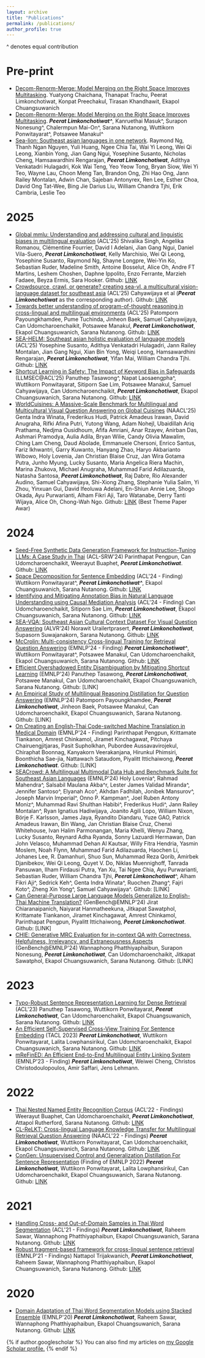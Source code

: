 ```yaml
---
layout: archive
title: "Publications"
permalink: /publications/
author_profile: true
---
```

^ denotes equal contribution

# Pre-print
- <a href="https://arxiv.org/pdf/2505.23117">Decom-Renorm-Merge: Model Merging on the Right Space Improves Multitasking</a>. Yuatyong Chaichana, Thanapat Trachu, Peerat Limkonchotiwat, Konpat Preechakul, Tirasan Khandhawit, Ekapol Chuangsuwanich
- <a href="https://arxiv.org/pdf/2504.05898">Decom-Renorm-Merge: Model Merging on the Right Space Improves Multitasking</a>. ***Peerat Limkonchotiwat^***, Kanruethai Masuk^, Surapon Nonesung^, Chalermpun Mai-On^, Sarana Nutanong, Wuttikorn Ponwitayarat^, Potsawee Manakul^
- <a href="https://arxiv.org/pdf/2504.05747">Sea-lion: Southeast asian languages in one network</a>. Raymond Ng, Thanh Ngan Nguyen, Yuli Huang, Ngee Chia Tai, Wai Yi Leong, Wei Qi Leong, Xianbin Yong, Jian Gang Ngui, Yosephine Susanto, Nicholas Cheng, Hamsawardhini Rengarajan, ***Peerat Limkonchotiwat***, Adithya Venkatadri Hulagadri, Kok Wai Teng, Yeo Yeow Tong, Bryan Siow, Wei Yi Teo, Wayne Lau, Choon Meng Tan, Brandon Ong, Zhi Hao Ong, Jann Railey Montalan, Adwin Chan, Sajeban Antonyrex, Ren Lee, Esther Choa, David Ong Tat-Wee, Bing Jie Darius Liu, William Chandra Tjhi, Erik Cambria, Leslie Teo


# 2025
- <a href="https://arxiv.org/pdf/2412.03304">Global mmlu: Understanding and addressing cultural and linguistic biases in multilingual evaluation</a> (ACL'25) Shivalika Singh, Angelika Romanou, Clémentine Fourrier, David I Adelani, Jian Gang Ngui, Daniel Vila-Suero, ***Peerat Limkonchotiwat***, Kelly Marchisio, Wei Qi Leong, Yosephine Susanto, Raymond Ng, Shayne Longpre, Wei-Yin Ko, Sebastian Ruder, Madeline Smith, Antoine Bosselut, Alice Oh, Andre FT Martins, Leshem Choshen, Daphne Ippolito, Enzo Ferrante, Marzieh Fadaee, Beyza Ermis, Sara Hooker. Github: [LINK](https://huggingface.co/datasets/CohereLabs/Global-MMLU)
- <a href="https://arxiv.org/pdf/2412.03304">Crowdsource, crawl, or generate? creating sea-vl, a multicultural vision-language dataset for southeast asia</a> (ACL'25) Cahyawijaya et al (***Peerat Limkonchotiwat*** as the corresponding author). Github: [LINK](https://github.com/SEACrowd/sea-vl-image-collection)
- <a href="https://arxiv.org/pdf/2502.17956">Towards better understanding of program-of-thought reasoning in cross-lingual and multilingual environments</a> (ACL'25) Patomporn Payoungkhamdee, Pume Tuchinda, Jinheon Baek, Samuel Cahyawijaya, Can Udomcharoenchaikit, Potsawee Manakul, ***Peerat Limkonchotiwat***, Ekapol Chuangsuwanich, Sarana Nutanong. Github: [LINK]()
- <a href="https://arxiv.org/pdf/2502.14301">SEA-HELM: Southeast asian holistic evaluation of language models</a> (ACL'25) Yosephine Susanto, Adithya Venkatadri Hulagadri, Jann Railey Montalan, Jian Gang Ngui, Xian Bin Yong, Weiqi Leong, Hamsawardhini Rengarajan, ***Peerat Limkonchotiwat***, Yifan Mai, William Chandra Tjhi. Github: [LINK](https://github.com/aisingapore/SEA-HELM)
- <a href="">Shortcut Learning in Safety: The Impact of Keyword Bias in Safeguards</a> (LLMSEC@ACL'25) Panuthep Tasawong^, Napat Laosaengpha^, Wuttikorn Ponwitayarat, Sitiporn Sae Lim, Potsawee Manakul, Samuel Cahyawijaya, Can Udomcharoenchaikit, ***Peerat Limkonchotiwat***, Ekapol Chuangsuwanich, Sarana Nutanong. Github: [LINK](https://github.com/napatnicky/Shortcut_Learning_Safety)
- <a href="https://arxiv.org/pdf/2410.12705">WorldCuisines: A Massive-Scale Benchmark for Multilingual and Multicultural Visual Question Answering on Global Cuisines</a> (NAACL'25) Genta Indra Winata, Frederikus Hudi, Patrick Amadeus Irawan, David Anugraha, Rifki Afina Putri, Yutong Wang, Adam Nohejl, Ubaidillah Ariq Prathama, Nedjma Ousidhoum, Afifa Amriani, Anar Rzayev, Anirban Das, Ashmari Pramodya, Aulia Adila, Bryan Wilie, Candy Olivia Mawalim, Ching Lam Cheng, Daud Abolade, Emmanuele Chersoni, Enrico Santus, Fariz Ikhwantri, Garry Kuwanto, Hanyang Zhao, Haryo Akbarianto Wibowo, Holy Lovenia, Jan Christian Blaise Cruz, Jan Wira Gotama Putra, Junho Myung, Lucky Susanto, Maria Angelica Riera Machin, Marina Zhukova, Michael Anugraha, Muhammad Farid Adilazuarda, Natasha Santosa, ***Peerat Limkonchotiwat***, Raj Dabre, Rio Alexander Audino, Samuel Cahyawijaya, Shi-Xiong Zhang, Stephanie Yulia Salim, Yi Zhou, Yinxuan Gui, David Ifeoluwa Adelani, En-Shiun Annie Lee, Shogo Okada, Ayu Purwarianti, Alham Fikri Aji, Taro Watanabe, Derry Tanti Wijaya, Alice Oh, Chong-Wah Ngo. Github: [LINK](https://huggingface.co/datasets/worldcuisines/vqa) (Best Theme Paper Awar)

# 2024
- <a href="https://aclanthology.org/2024.acl-srw.38.pdf">Seed-Free Synthetic Data Generation Framework for Instruction-Tuning LLMs: A Case Study in Thai</a> (ACL-SRW'24) Parinthapat Pengpun, Can Udomcharoenchaikit, Weerayut Buaphet, ***Peerat Limkonchotiwat***. Github: [LINK]()
- <a href="https://arxiv.org/pdf/2406.03125">Space Decomposition for Sentence Embedding</a> (ACL'24 - Finding) Wuttikorn Ponwitayarat^, ***Peerat Limkonchotiwat^***, Ekapol Chuangsuwanich, Sarana Nutanong. Github: [LINK]()
- <a href="https://aclanthology.org/2024.findings-acl.686.pdf">Identifying and Mitigating Annotation Bias in Natural Language Understanding using Causal Mediation Analysis</a> (ACL'24 - Finding) Can Udomcharoenchaikit, Sitiporn Sae Lim, ***Peerat Limkonchotiwat***, Ekapol Chuangsuwanich, Sarana Nutanong. Github: [LINK]()
- <a href="https://aclanthology.org/2024.alvr-1.15.pdf">SEA-VQA: Southeast Asian Cultural Context Dataset For Visual Question Answering</a> (ALVR'24) Norawit Urailertprasert, ***Peerat Limkonchotiwat***, Supasorn Suwajanakorn, Sarana Nutanong. Github: [LINK]()
- <a href="https://aclanthology.org/2024.findings-emnlp.157.pdf">McCrolin: Multi-consistency Cross-lingual Training for Retrieval Question Answering</a> (EMNLP'24 - Finding) ***Peerat Limkonchotiwat^***, Wuttikorn Ponwitayarat^, Potsawee Manakul, Can Udomcharoenchaikit, Ekapol Chuangsuwanich, Sarana Nutanong. Github: [LINK]()
- <a href="https://aclanthology.org/2024.emnlp-main.855.pdf">Efficient Overshadowed Entity Disambiguation by Mitigating Shortcut Learning</a> (EMNLP'24) Panuthep Tasawong, ***Peerat Limkonchotiwat***, Potsawee Manakul, Can Udomcharoenchaikit, Ekapol Chuangsuwanich, Sarana Nutanong. Github: [LINK]
- <a href="https://aclanthology.org/2024.emnlp-main.442.pdf">An Empirical Study of Multilingual Reasoning Distillation for Question Answering</a> (EMNLP'24) Patomporn Payoungkhamdee, ***Peerat Limkonchotiwat***, Jinheon Baek, Potsawee Manakul, Can Udomcharoenchaikit, Ekapol Chuangsuwanich, Sarana Nutanong. Github: [LINK]
- <a href="https://aclanthology.org/2024.findings-emnlp.351.pdf">On Creating an English-Thai Code-switched Machine Translation in Medical Domain</a> (EMNLP'24 - Finding) Parinthapat Pengpun, Krittamate Tiankanon, Amrest Chinkamol, Jiramet Kinchagawat, Pitchaya Chairuengjitjaras, Pasit Supholkhan, Pubordee Aussavavirojekul, Chiraphat Boonnag, Kanyakorn Veerakanjana, Hirunkul Phimsiri, Boonthicha Sae-jia, Nattawach Sataudom, Piyalitt Ittichaiwong, ***Peerat Limkonchotiwat***. Github: [LINK]
- <a href="https://aclanthology.org/2024.emnlp-main.296.pdf">	SEACrowd: A Multilingual Multimodal Data Hub and Benchmark Suite for Southeast Asian Languages</a> (EMNLP'24) Holy Lovenia^, Rahmad Mahendra^, Salsabil Maulana Akba^r, Lester James Validad Miranda^, Jennifer Santoso^, Elyanah Aco^, Akhdan Fadhilah, Jonibek Mansurov^, Joseph Marvin Imperial^, Onno P. Kampman^, Joel Ruben Antony Moniz^, Muhammad Ravi Shulthan Habibi^, Frederikus Hudi^, Jann Railey Montalan^, Ryan Ignatius Hadiwijaya, Joanito Agili Lopo, William Nixon, Börje F. Karlsson, James Jaya, Ryandito Diandaru, Yuze GAO, Patrick Amadeus Irawan, Bin Wang, Jan Christian Blaise Cruz, Chenxi Whitehouse, Ivan Halim Parmonangan, Maria Khelli, Wenyu Zhang, Lucky Susanto, Reynard Adha Ryanda, Sonny Lazuardi Hermawan, Dan John Velasco, Muhammad Dehan Al Kautsar, Willy Fitra Hendria, Yasmin Moslem, Noah Flynn, Muhammad Farid Adilazuarda, Haochen Li, Johanes Lee, R. Damanhuri, Shuo Sun, Muhammad Reza Qorib, Amirbek Djanibekov, Wei Qi Leong, Quyet V. Do, Niklas Muennighoff, Tanrada Pansuwan, Ilham Firdausi Putra, Yan Xu, Tai Ngee Chia, Ayu Purwarianti, Sebastian Ruder, William Chandra Tjhi,  ***Peerat Limkonchotiwat***^, Alham Fikri Aji^, Sedrick Keh^, Genta Indra Winata^, Ruochen Zhang^, Fajri Koto^, Zheng Xin Yong^, Samuel Cahyawijaya^. Github: [LINK]
- <a href="https://arxiv.org/pdf/2410.17145">Can General-Purpose Large Language Models Generalize to English-Thai Machine Translation?</a> (GenBench@EMNLP'24) Jirat Chiaranaipanich, Naiyarat Hanmatheekuna, Jitkapat Sawatphol, Krittamate Tiankanon, Jiramet Kinchagawat, Amrest Chinkamol, Parinthapat Pengpun, Piyalitt Ittichaiwong, ***Peerat Limkonchotiwat***. Github: [LINK]
- <a href="https://aclanthology.org/2024.genbench-1.10.pdf">CHIE: Generative MRC Evaluation for in-context QA with Correctness, Helpfulness, Irrelevancy, and Extraneousness Aspects</a> (GenBench@EMNLP'24) Wannaphong Phatthiyaphaibun, Surapon Nonesung, ***Peerat Limkonchotiwat***, Can Udomcharoenchaikit, Jitkapat Sawatphol, Ekapol Chuangsuwanich, Sarana Nutanong. Github: [LINK]


# 2023
- <a href="https://aclanthology.org/2023.acl-short.95.pdf">Typo-Robust Sentence Representation Learning for Dense Retrieval</a> (ACL'23) Panuthep Tasawong, Wuttikorn Ponwitayarat, ***Peerat Limkonchotiwat***, Can Udomcharoenchaikit, Ekapol Chuangsuwanich, Sarana Nutanong. Github: [LINK](https://github.com/panuthept/DST-DenseRetrieval)
- [An Efficient Self-Supervised Cross-View Training For Sentence Embedding](https://github.com/mrpeerat/SCT/blob/main/An_Efficient_Self_supervised_Cross_View_Training_For_Unsupervised_Sentence_Embedding.pdf) (TACL 2023) ***Peerat Limkonchotiwat***,  Wuttikorn Ponwitayarat, Lalita Lowphansirikul, Can Udomcharoenchaikit, Ekapol Chuangsuwanich, Sarana Nutanong. Github: [LINK](https://github.com/mrpeerat/SCT)
- [mReFinED: An Efficient End-to-End Multilingual Entity Linking System]() (EMNLP'23 - Finding) ***Peerat Limkonchotiwat***, Weiwei Cheng, Christos Christodoulopoulos, Amir Saffari, Jens Lehmann.


# 2022
- <a href="https://aclanthology.org/2022.findings-acl.116/">Thai Nested Named Entity Recognition Corpus</a> (ACL'22 - Findings) Weerayut Buaphet, Can Udomcharoenchaikit, ***Peerat Limkonchotiwat***, Attapol Rutherford, Sarana Nutanong. Github: [LINK](https://github.com/vistec-AI/Thai-NNER)
- <a href="https://openreview.net/forum?id=y42xxJ_xx8">CL-ReLKT: Cross-lingual Language Knowledge Transfer for Multilingual Retrieval Question Answering</a> (NAACL'22 - Findings) ***Peerat Limkonchotiwat***,  Wuttikorn Ponwitayarat, Can Udomcharoenchaikit, Ekapol Chuangsuwanich, Sarana Nutanong. Github: [LINK](https://github.com/mrpeerat/CL-ReLKT)
- [ConGen: Unsupervised Control and Generalization Distillation For Sentence Representation](https://github.com/KornWtp/ConGen/blob/main/ConGen__Unsupervised_Control_and_Generalization_Distillation_For_Sentence_Representation.pdf) (Finding of EMNLP 2022) ***Peerat Limkonchotiwat***,  Wuttikorn Ponwitayarat, Lalita Lowphansirikul, Can Udomcharoenchaikit, Ekapol Chuangsuwanich, Sarana Nutanong. Github: [LINK](https://github.com/KornWtp/ConGen)

# 2021
- <a href="https://aclanthology.org/2021.findings-acl.86/">Handling Cross- and Out-of-Domain Samples in Thai Word Segmentation</a> (ACL'21 - Findings) ***Peerat Limkonchotiwat***, Raheem Sawar, Wannaphong Phatthiyaphaibun, Ekapol Chuangsuwanich, Sarana Nutanong. Github: [LINK](https://github.com/mrpeerat/OSKut)
- <a href="https://aclanthology.org/2021.findings-emnlp.80/">Robust fragment-based framework for cross-lingual sentence retrieval</a> (EMNLP'21 - Findings) Nattapol Trijakwanich, ***Peerat Limkonchotiwat***, Raheem Sawar, Wannaphong Phatthiyaphaibun, Ekapol Chuangsuwanich, Sarana Nutanong. Github: [LINK](https://github.com/elmiaon/robust_fragment_representation)


# 2020
- [Domain Adaptation of Thai Word Segmentation Models using Stacked Ensemble](https://www.aclweb.org/anthology/2020.emnlp-main.315/) (EMNLP'20) ***Peerat Limkonchotiwat***, Raheem Sawar, Wannaphong Phatthiyaphaibun, Ekapol Chuangsuwanich, Sarana Nutanong. Github: [LINK](https://github.com/mrpeerat/SEFR_CUT)

{% if author.googlescholar %}
  You can also find my articles on <u><a href="{{https://scholar.google.com/citations?user=T-rvPZ4AAAAJ&hl=th}}">my Google Scholar profile</a>.</u>
{% endif %}

<!-- {% include base_path %} -->

<!-- {% for post in site.publications reversed %}
  {% include archive-single.html %}
{% endfor %} -->
